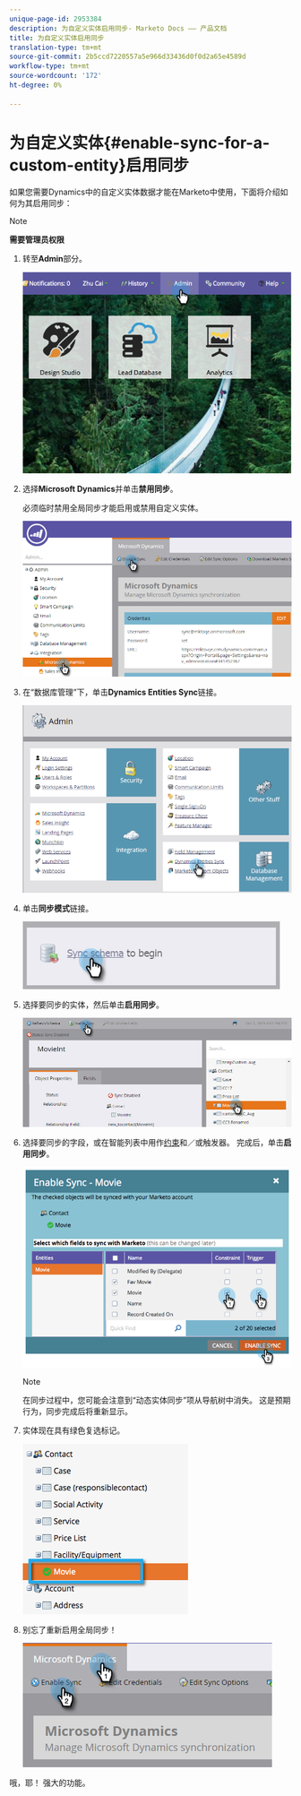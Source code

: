 ```yaml
---
unique-page-id: 2953384
description: 为自定义实体启用同步- Marketo Docs —— 产品文档
title: 为自定义实体启用同步
translation-type: tm+mt
source-git-commit: 2b5ccd7220557a5e966d33436d0f0d2a65e4589d
workflow-type: tm+mt
source-wordcount: '172'
ht-degree: 0%

---
```



# 为自定义实体{#enable-sync-for-a-custom-entity}启用同步

如果您需要Dynamics中的自定义实体数据才能在Marketo中使用，下面将介绍如何为其启用同步：

>[!NOTE]
>
>**需要管理员权限**

1. 转至&#x200B;**Admin**&#x200B;部分。

   ![](assets/image2014-10-20-14-3a32-3a16.png)

1. 选择&#x200B;**Microsoft Dynamics**&#x200B;并单击&#x200B;**禁用同步**。

   必须临时禁用全局同步才能启用或禁用自定义实体。

   ![](assets/image2015-11-10-9-3a0-3a6.png)

1. 在“数据库管理”下，单击&#x200B;**Dynamics Entities Sync**&#x200B;链接。

   ![](assets/image2015-11-10-9-3a6-3a55.png)

1. 单击&#x200B;**同步模式**&#x200B;链接。

   ![](assets/image2015-11-10-9-3a41-3a37.png)

1. 选择要同步的实体，然后单击&#x200B;**启用同步**。

   ![](assets/image2015-11-10-9-3a44-3a35.png)

1. 选择要同步的字段，或在智能列表中用作[约束](/help/marketo/product-docs/core-marketo-concepts/smart-lists-and-static-lists/using-smart-lists/add-a-constraint-to-a-smart-list-filter.md)和／或触发器。 完成后，单击&#x200B;**启用同步**。

   ![](assets/image2014-10-20-14-3a32-3a55.png)

   >[!NOTE]
   >
   >在同步过程中，您可能会注意到“动态实体同步”项从导航树中消失。 这是预期行为，同步完成后将重新显示。

1. 实体现在具有绿色复选标记。

   ![](assets/image2014-10-20-14-3a33-3a4.png)

1. 别忘了重新启用全局同步！

   ![](assets/image2015-11-10-9-3a48-3a35.png)

哦，耶！ 强大的功能。
